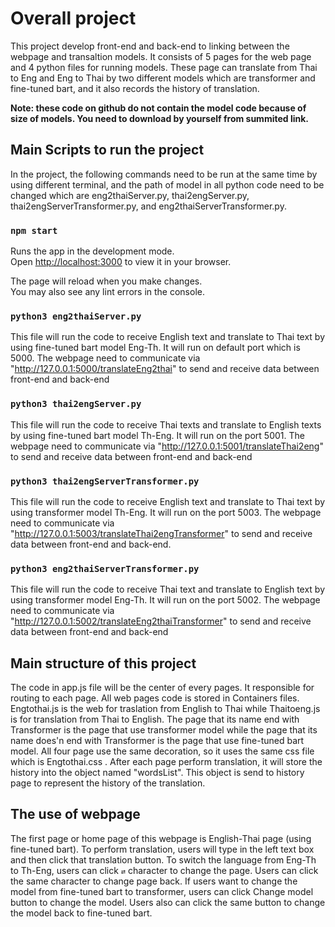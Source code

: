 # Overall project

This project develop front-end and back-end to linking between the webpage and transaltion models. It consists of 5 pages for the web page and 4 python files for running models. These page can translate from Thai to Eng and Eng to Thai by two different models which are transformer and fine-tuned bart, and it also records the history of translation.

**Note: these code on github do not contain the model code because of size of models. You need to download by yourself from summited link.**

## Main Scripts to run the project
In the project, the following commands need to be run at the same time by using different terminal, and the path of model in all python code need to be changed which are eng2thaiServer.py, thai2engServer.py, thai2engServerTransformer.py, and eng2thaiServerTransformer.py.

### `npm start`

Runs the app in the development mode.\
Open [http://localhost:3000](http://localhost:3000) to view it in your browser.

The page will reload when you make changes.\
You may also see any lint errors in the console.

### `python3 eng2thaiServer.py`

This file will run the code to receive English text and translate to Thai text by using fine-tuned bart model Eng-Th. It will run on default port which is 5000. The webpage need to communicate via "http://127.0.0.1:5000/translateEng2thai" to send and receive data between front-end and back-end

### `python3 thai2engServer.py`

This file will run the code to receive Thai texts and translate to English texts by using fine-tuned bart model Th-Eng. It will run on the port 5001. The webpage need to communicate via "http://127.0.0.1:5001/translateThai2eng" to send and receive data between front-end and back-end

### `python3 thai2engServerTransformer.py`

This file will run the code to receive English text and translate to Thai text by using transformer model Th-Eng. It will run on the port 5003. The webpage need to communicate via "http://127.0.0.1:5003/translateThai2engTransformer" to send and receive data between front-end and back-end.

### `python3 eng2thaiServerTransformer.py`

This file will run the code to receive Thai text and translate to English text by using transformer model Eng-Th. It will run on the port 5002. The webpage need to communicate via "http://127.0.0.1:5002/translateEng2thaiTransformer" to send and receive data between front-end and back-end

## Main structure of this project
The code in app.js file will be the center of every pages. It responsible for routing to each page. All web pages code is stored in Containers files. Engtothai.js is the web for traslation from English to Thai while Thaitoeng.js is for translation from Thai to English. The page that its name end with Transformer is the page that use transformer model while the page that its name does'n end with Transformer is the page that use fine-tuned bart model. All four page use the same decoration, so it uses the same css file which is Engtothai.css . After each page perform translation, it will store the history into the object named "wordsList". This object is send to history page to represent the history of the translation.

## The use of webpage
The first page or home page of this webpage is English-Thai page (using fine-tuned bart). To perform translation, users will type in the left text box and then click that translation button. To switch the language from Eng-Th to Th-Eng, users can click `⇄` character to change the page. Users can click the same character to change page back.
If users want to change the model from fine-tuned bart to transformer, users can click Change model button to change the model. Users also can click the same button to change the model back to fine-tuned bart.
